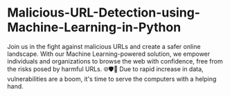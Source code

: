 # Malicious-URL-Detection-using-Machine-Learning-in-Python
Join us in the fight against malicious URLs and create a safer online landscape. With our Machine Learning-powered solution, we empower individuals and organizations to browse the web with confidence, free from the risks posed by harmful URLs. 🌐🛡️🚀
Due to rapid increase in data, vulnerabilities are a boom, it's time to serve the computers with a helping hand.
